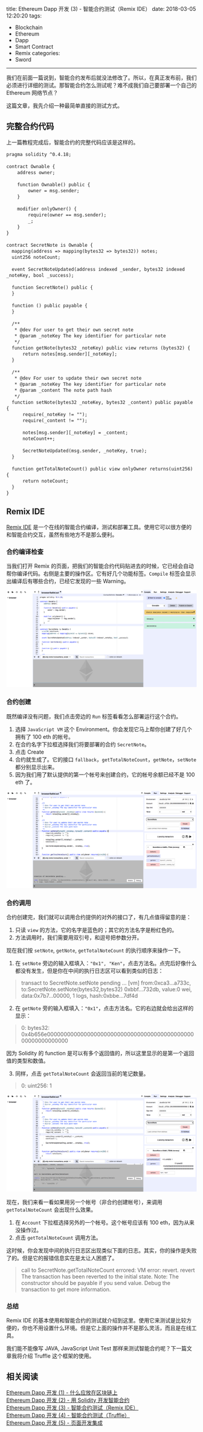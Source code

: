 title: Ethereum Dapp 开发 (3) - 智能合约测试（Remix IDE）
date: 2018-03-05 12:20:20
tags:
  - Blockchain
  - Ethereum
  - Dapp
  - Smart Contract
  - Remix
categories:
  - Sword
---

我们在前面一篇说到，智能合约发布后就没法修改了。所以，在真正发布前，我们必须进行详细的测试。那智能合约怎么测试呢？难不成我们自己要部署一个自己的 Ethereum 网络节点？  

这篇文章，我先介绍一种最简单直接的测试方式。  

## 完整合约代码

上一篇教程完成后，智能合约的完整代码应该是这样的。  

```solidity
pragma solidity ^0.4.18;

contract Ownable {
    address owner;

    function Ownable() public {
        owner = msg.sender;
    }

    modifier onlyOwner() {
        require(owner == msg.sender);
        _;
    }
}

contract SecretNote is Ownable {
  mapping(address => mapping(bytes32 => bytes32)) notes;
  uint256 noteCount;

  event SecretNoteUpdated(address indexed _sender, bytes32 indexed _noteKey, bool _success);

  function SecretNote() public {
  }

  function () public payable {
  }

  /**
   * @dev For user to get their own secret note
   * @param _noteKey The key identifier for particular note
   */
  function getNote(bytes32 _noteKey) public view returns (bytes32) {
      return notes[msg.sender][_noteKey];
  }

  /**
   * @dev For user to update their own secret note
   * @param _noteKey The key identifier for particular note
   * @param _content The note path hash
   */
  function setNote(bytes32 _noteKey, bytes32 _content) public payable {
      require(_noteKey != "");
      require(_content != "");

      notes[msg.sender][_noteKey] = _content;
      noteCount++;

      SecretNoteUpdated(msg.sender, _noteKey, true);
  }

  function getTotalNoteCount() public view onlyOwner returns(uint256) {
      return noteCount;
  }
}
```

## Remix IDE

[Remix IDE]: https://remix.ethereum.org

[Remix IDE][] 是一个在线的智能合约编译，测试和部署工具。使用它可以很方便的和智能合约交互，虽然有些地方不是那么便利。  

### 合约编译检查

当我们打开 Remix 的页面，把我们的智能合约代码贴进去的时候，它已经会自动帮你编译代码。右侧是主要的操作区。它有好几个功能标签。`Compile` 标签会显示出编译后有哪些合约，已经它发现的一些 Warning。  

![Remix IDE - Compile](https://raw.githubusercontent.com/kenspirit/blog-cdn-data/master/Remix_compile_contract.png)  

### 合约创建  

既然编译没有问题，我们点击旁边的 `Run` 标签看看怎么部署运行这个合约。  

1. 选择 `JavaScript VM` 这个 Environment。你会发现它马上帮你创建了好几个拥有了 100 eth 的帐号。  
2. 在合约名字下拉框选择我们将要部署的合约 `SecretNote`。  
3. 点击 Create
4. 合约就生成了。它的接口 `fallback`，`getTotalNoteCount`，`getNote`，`setNote` 都分别显示出来。  
5. 因为我们用了默认提供的第一个帐号来创建合约，它的帐号余额已经不是 100 eth 了。  

![Remix IDE - Create](https://raw.githubusercontent.com/kenspirit/blog-cdn-data/master/Remix_create_contract.png)  

### 合约调用  

合约创建完，我们就可以调用合约提供的对外的接口了，有几点值得留意的是：  

1. 只读 `view` 的方法，它的名字是蓝色的；其它的方法名字是粉红色的。  
2. 方法调用时，我们需要用双引号，和逗号把参数分开。  

现在我们按 `setNote`, `getNote`, `getTotalNoteCount` 的执行顺序来操作一下。  

1. 在 `setNote` 旁边的输入框填入：`"0x1", "Ken"`，点击方法名。点完后好像什么都没有发生，但是你在中间的执行日志区可以看到类似的日志：  

>transact to SecretNote.setNote pending ... 
>[vm] from:0xca3...a733c, to:SecretNote.setNote(bytes32,bytes32) 0xbbf...732db, value:0 wei, data:0x7b7...00000, 1 logs, hash:0xbbe...7df4d

2. 在 `getNote` 旁的输入框填入：`"0x1"`，点击方法名。它的右边就会给出这样的显示：  

>0: bytes32: 0x4b656e0000000000000000000000000000000000000000000000000000000000

因为 Solidity 的 function 是可以有多个返回值的，所以这里显示的是第一个返回值的类型和数值。  

3. 同样，点击 `getTotalNoteCount` 会返回当前的笔记数量。  

>0: uint256: 1

![Remix IDE - Call](https://raw.githubusercontent.com/kenspirit/blog-cdn-data/master/Remix_call_contract.png)  

现在，我们来看一看如果用另一个帐号（非合约创建帐号），来调用 `getTotalNoteCount` 会出现什么效果。  

1. 在 `Account` 下拉框选择另外的一个帐号。这个帐号应该有 100 eth，因为从来没操作过。  
2. 点击 `getTotalNoteCount` 调用方法。  

这时候，你会发现中间的执行日志区出现类似下面的日志。其实，你的操作是失败了的。但是它的报错信息实在是太让人困惑了。  

>call to SecretNote.getTotalNoteCount errored: VM error: revert.
>revert  The transaction has been reverted to the initial state.
>Note: The constructor should be payable if you send value.  Debug the transaction to get more information. 

### 总结

Remix IDE 的基本使用和智能合约的测试就介绍到这里。使用它来测试是比较方便的，你也不用设置什么环境。但是它上面的操作并不是那么灵活，而且是在线工具。  

我们能不能像写 JAVA, JavaScript Unit Test 那样来测试智能合约呢？下一篇文章我将介绍 Truffle 这个框架的使用。  


## 相关阅读

[Ethereum Dapp 开发 (1) - 什么应放在区块链上]: http://www.thinkingincrowd.me/2018/02/25/dapp-development-1-what-should-be-in-blockchain/  
[Ethereum Dapp 开发 (2) - 用 Solidity 开发智能合约]: http://www.thinkingincrowd.me/2018/02/27/dapp-development-2-contract-development-in-solidity/  
[Ethereum Dapp 开发 (3) - 智能合约测试（Remix IDE）]: http://www.thinkingincrowd.me/2018/03/05/dapp-development-3-contract-testing-remix-ide/  
[Ethereum Dapp 开发 (4) - 智能合约测试（Truffle）]: http://www.thinkingincrowd.me/2018/03/11/dapp-development-4-contract-testing-truffle/  
[Ethereum Dapp 开发 (5) - 页面开发集成]: http://www.thinkingincrowd.me/2018/03/17/dapp-development-5-UI-integration/  

[Ethereum Dapp 开发 (1) - 什么应放在区块链上][]  
[Ethereum Dapp 开发 (2) - 用 Solidity 开发智能合约][]  
[Ethereum Dapp 开发 (3) - 智能合约测试（Remix IDE）][]  
[Ethereum Dapp 开发 (4) - 智能合约测试（Truffle）][]  
[Ethereum Dapp 开发 (5) - 页面开发集成][]  
